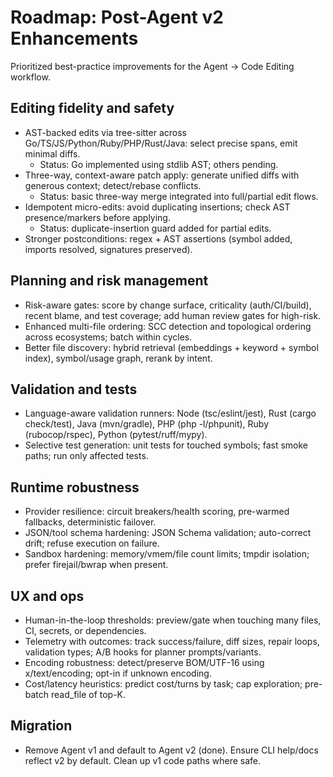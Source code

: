 # Roadmap: Post-Agent v2 Enhancements

Prioritized best-practice improvements for the Agent → Code Editing workflow.

## Editing fidelity and safety
- AST-backed edits via tree-sitter across Go/TS/JS/Python/Ruby/PHP/Rust/Java: select precise spans, emit minimal diffs.
  - Status: Go implemented using stdlib AST; others pending.
- Three-way, context-aware patch apply: generate unified diffs with generous context; detect/rebase conflicts.
  - Status: basic three-way merge integrated into full/partial edit flows.
- Idempotent micro-edits: avoid duplicating insertions; check AST presence/markers before applying.
  - Status: duplicate-insertion guard added for partial edits.
- Stronger postconditions: regex + AST assertions (symbol added, imports resolved, signatures preserved).

## Planning and risk management
- Risk-aware gates: score by change surface, criticality (auth/CI/build), recent blame, and test coverage; add human review gates for high-risk.
- Enhanced multi-file ordering: SCC detection and topological ordering across ecosystems; batch within cycles.
- Better file discovery: hybrid retrieval (embeddings + keyword + symbol index), symbol/usage graph, rerank by intent.

## Validation and tests
- Language-aware validation runners: Node (tsc/eslint/jest), Rust (cargo check/test), Java (mvn/gradle), PHP (php -l/phpunit), Ruby (rubocop/rspec), Python (pytest/ruff/mypy).
- Selective test generation: unit tests for touched symbols; fast smoke paths; run only affected tests.

## Runtime robustness
- Provider resilience: circuit breakers/health scoring, pre-warmed fallbacks, deterministic failover.
- JSON/tool schema hardening: JSON Schema validation; auto-correct drift; refuse execution on failure.
- Sandbox hardening: memory/vmem/file count limits; tmpdir isolation; prefer firejail/bwrap when present.

## UX and ops
- Human-in-the-loop thresholds: preview/gate when touching many files, CI, secrets, or dependencies.
- Telemetry with outcomes: track success/failure, diff sizes, repair loops, validation types; A/B hooks for planner prompts/variants.
- Encoding robustness: detect/preserve BOM/UTF-16 using x/text/encoding; opt-in if unknown encoding.
- Cost/latency heuristics: predict cost/turns by task; cap exploration; pre-batch read_file of top-K.

## Migration
- Remove Agent v1 and default to Agent v2 (done). Ensure CLI help/docs reflect v2 by default. Clean up v1 code paths where safe.


